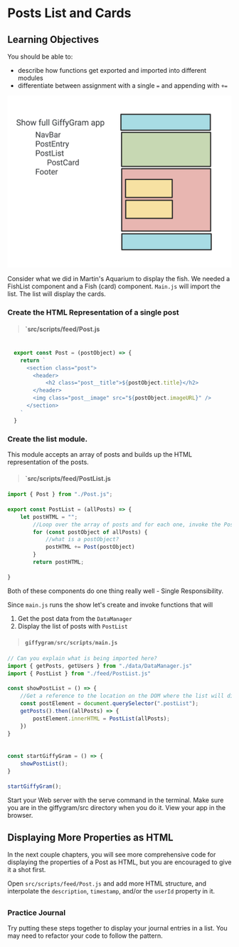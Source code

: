 # Posts List and Cards

## Learning Objectives
You should be able to:

* describe how functions get exported and imported into different modules
* differentiate between assignment with a single `=` and appending with `+=`


![application paths](./images/giffywireframe.png)


Consider what we did in Martin's Aquarium to display the fish. We needed a FishList component and a Fish (card) component. `Main.js` will import the list. The list will display the cards.

### Create the HTML Representation of a single post

> #### `src/scripts/feed/Post.js
```js

  export const Post = (postObject) => {
    return `
      <section class="post">
        <header>
            <h2 class="post__title">${postObject.title}</h2>
        </header>
        <img class="post__image" src="${postObject.imageURL}" />
      </section>
    `
  }
```

### Create the list module.
This module accepts an array of posts and builds up the HTML representation of the posts.


> #### `src/scripts/feed/PostList.js
```js
import { Post } from "./Post.js";

export const PostList = (allPosts) => {
	let postHTML = "";
		//Loop over the array of posts and for each one, invoke the Post component which returns HTML representation
		for (const postObject of allPosts) {
			//what is a postObject?
			postHTML += Post(postObject)
		}
		return postHTML;
	
}

```

Both of these components do one thing really well - Single Responsibility.

Since `main.js` runs the show let's create and invoke functions that will 
1. Get the post data from the `DataManager`
2. Display the list of posts with `PostList`

> #### `giffygram/src/scripts/main.js`

```js
// Can you explain what is being imported here?
import { getPosts, getUsers } from "./data/DataManager.js"
import { PostList } from "./feed/PostList.js"

const showPostList = () => {
	//Get a reference to the location on the DOM where the list will display
	const postElement = document.querySelector(".postList");
	getPosts().then((allPosts) => {
		postElement.innerHTML = PostList(allPosts);
	})
}


const startGiffyGram = () => {
	showPostList();
}

startGiffyGram();
```

Start your Web server with the serve command in the terminal. Make sure you are in the giffygram/src directory when you do it. View your app in the browser.


## Displaying More Properties as HTML

In the next couple chapters, you will see more comprehensive code for displaying the properties of a Post as HTML, but you are encouraged to give it a shot first.

Open `src/scripts/feed/Post.js` and add more HTML structure, and interpolate the `description`, `timestamp`, and/or the `userId` property in it.

## <h3 id="DJ-Practice">Practice Journal</h3>
Try putting these steps together to display your journal entries in a list. You may need to refactor your code to follow the pattern.

